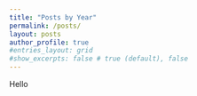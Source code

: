 ```yaml
---
title: "Posts by Year"
permalink: /posts/
layout: posts
author_profile: true
#entries_layout: grid
#show_excerpts: false # true (default), false
---
```


Hello
